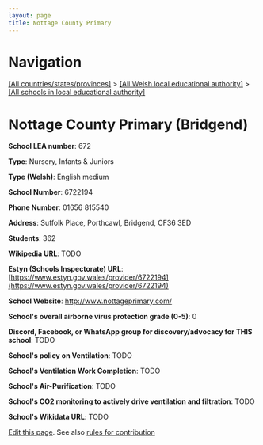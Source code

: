 ```yaml
---
layout: page
title: Nottage County Primary
---
```

# Navigation

[[All countries/states/provinces]](../../..) > [[All Welsh local educational authority]](../..) > [[All schools in local educational authority]](..)

# Nottage County Primary (Bridgend)

**School LEA number**: 672

**Type**: Nursery, Infants & Juniors

**Type (Welsh)**: English medium

**School Number**: 6722194

**Phone Number**: 01656 815540

**Address**: Suffolk Place, Porthcawl, Bridgend, CF36 3ED

**Students**: 362

**Wikipedia URL**: TODO

**Estyn (Schools Inspectorate) URL**: [https://www.estyn.gov.wales/provider/6722194](https://www.estyn.gov.wales/provider/6722194)

**School Website**: http://www.nottageprimary.com/

**School's overall airborne virus protection grade (0-5)**: 0

**Discord, Facebook, or WhatsApp group for discovery/advocacy for THIS school**: TODO

**School's policy on Ventilation**: TODO

**School's Ventilation Work Completion**: TODO

**School's Air-Purification**: TODO

**School's CO2 monitoring to actively drive ventilation and filtration**: TODO

**School's Wikidata URL**: TODO




[Edit this page](https://github.com/ventilate-schools/Wales/edit/prif/./Bridgend/Nottage_County_Primary.md). See also [rules for contribution](../../../contribution-rules/)